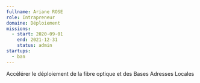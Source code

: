 ```yaml
---
fullname: Ariane ROSE
role: Intrapreneur
domaine: Déploiement
missions:
  - start: 2020-09-01
    end: 2021-12-31
    status: admin
startups: 
  - ban
---
```


Accélérer le déploiement de la fibre optique et des Bases Adresses Locales

